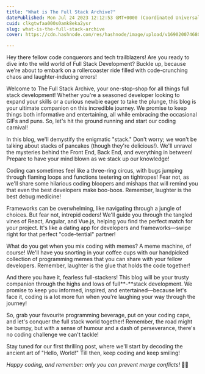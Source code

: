 ```yaml
---
title: "What is The Full Stack Archive?"
datePublished: Mon Jul 24 2023 12:12:53 GMT+0000 (Coordinated Universal Time)
cuid: clkgtwfaa000s0amk8eka2ysr
slug: what-is-the-full-stack-archive
cover: https://cdn.hashnode.com/res/hashnode/image/upload/v1690200746801/f0ff0ee5-5d64-43e6-88a8-66f025a00fe5.png

---
```


Hey there fellow code conquerors and tech trailblazers! Are you ready to dive into the wild world of Full Stack Development? Buckle up, because we're about to embark on a rollercoaster ride filled with code-crunching chaos and laughter-inducing errors!

Welcome to The Full Stack Archive, your one-stop-shop for all things full stack development! Whether you're a seasoned developer looking to expand your skills or a curious newbie eager to take the plunge, this blog is your ultimate companion on this incredible journey. We promise to keep things both informative and entertaining, all while embracing the occasional GIFs and puns. So, let's hit the ground running and start our coding carnival!

In this blog, we'll demystify the enigmatic "stack." Don't worry; we won't be talking about stacks of pancakes (though they're delicious!). We'll unravel the mysteries behind the Front End, Back End, and everything in between! Prepare to have your mind blown as we stack up our knowledge!

Coding can sometimes feel like a three-ring circus, with bugs jumping through flaming loops and functions teetering on tightropes! Fear not, as we'll share some hilarious coding bloopers and mishaps that will remind you that even the best developers make boo-boos. Remember, laughter is the best debug medicine!

Frameworks can be overwhelming, like navigating through a jungle of choices. But fear not, intrepid coders! We'll guide you through the tangled vines of React, Angular, and Vue.js, helping you find the perfect match for your project. It's like a dating app for developers and frameworks—swipe right for that perfect "code-tential" partner!

What do you get when you mix coding with memes? A meme machine, of course! We'll have you snorting in your coffee cups with our handpicked collection of programming memes that you can share with your fellow developers. Remember, laughter is the glue that holds the code together!

And there you have it, fearless full-stackers! This blog will be your trusty companion through the highs and lows of full**\-**stack development. We promise to keep you informed, inspired, and entertained—because let's face it, coding is a lot more fun when you're laughing your way through the journey!

So, grab your favourite programming beverage, put on your coding cape, and let's conquer the full stack world together! Remember, the road might be bumpy, but with a sense of humour and a dash of perseverance, there's no coding challenge we can't tackle!

Stay tuned for our first thrilling post, where we'll start by decoding the ancient art of "Hello, World!" Till then, keep coding and keep smiling!

*Happy coding, and remember: only you can prevent merge conflicts!* 🚀😄